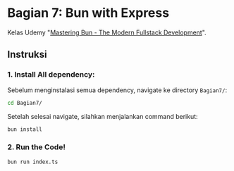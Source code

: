 # Bagian 7: Bun with Express
Kelas Udemy "[Mastering Bun - The Modern Fullstack Development](https://www.udemy.com/course/mastering-bun-the-modern-fullstack-development/)".


## Instruksi
### 1. Install All dependency:
Sebelum menginstalasi semua dependency, navigate ke directory ``Bagian7/``:
```bash
cd Bagian7/
```
Setelah selesai navigate, silahkan menjalankan command berikut:
```bash
bun install
```

### 2. Run the Code!
```bash
bun run index.ts
```